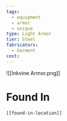 ```yaml
---
tags:
  - equipment
  - armor
  - unique
type: Light Armor
tier: Steel
fabricators:
  - Garment
cost:
---
```

![[Inkvine Armor.png]]
# Found In
```meta-bind-embed
[[found-in-location]]
```